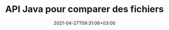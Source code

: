 ---
############################# Static ############################
layout: "product"
date: 2021-04-27T09:31:06+03:00
draft: false

product: "Comparison"
product_tag: "comparison"
platform: "Java"
platform_tag: "java"

############################# Head ############################
head_title: "API de comparaison de documents Java | Comparez le texte et le style du PDF Word Excel HTML"
head_description: "API de comparaison de documents Java pour comparer et fusionner Word Excel PPTX OpenOffice, Web, PDF, AutoCAD et autres formats de fichiers. Comparez les documents et suivez les modifications."

############################# Header ############################
title: "API Java pour comparer des fichiers"
description: "Créez des applications Java pour comparer efficacement le contenu des fichiers afin de détecter les différences dans tous les formats de documents et de fichiers image standard."
button:
    enable: true
    icon: "fas fa-arrow-down"
    label: "Télécharger l'essai gratuit"
    link: "https://downloads.groupdocs.com/comparison/java"

############################# SubMenu ############################
submenu:
    enable: true
    
    left:
        img_alt: "GroupDocs.Comparison for Java"
        image: "https://www.groupdocs.cloud/templates/groupdocs/images/product-logos/groupdocs-comparison-java.png"
        product: "GroupDocs.Comparison"
        platform: "Java"

    middle:
        button:
            # button loop
            - link: "#overview"
              text: "Aperçu"

            # button loop
            - link: "#features"
              text: "Caractéristiques"

            # button loop
            - link: "#support"
              text: "Soutien"

            # button loop
            - link: "https://products.groupdocs.app/comparison"
              text: "Démo en direct"

            # button loop
            - link: "https://purchase.groupdocs.com/pricing/comparison/java"
              text: "Tarifs"

    right:
        link_download: "https://downloads.groupdocs.com/comparison"
        link_learn: "https://docs.groupdocs.com/comparison/java/"
        link_buy: "https://purchase.groupdocs.com"

############################# Overview ############################
overview:
    enable: true
    example_image: "/comparison/comparison-example.png"
    content: |
      
    more_overview:
      # more_overview_loop
      - title: "Qu'est-ce que GroupDocs.Comparison for Java"
        content: "GroupDocs.Comparison for Java est l'API la plus flexible et la plus simple à utiliser pour vous aider à développer des applications de comparaison de documents dans l'environnement Java. Le vérificateur de différences et l'API de fusion de documents vous permettent de détecter les changements et les différences de contenu ainsi que de style de texte entre des formats de documents similaires."

      # more_overview_loop
      - title: "Formats pris en charge"
        content: "La bibliothèque GroupDocs.Comparison prend en charge la détection des différences de contenu et de style de texte entre les formats d'image et de document courants tels que PDF, HTML, courrier électronique Outlook, documents Microsoft Office Word, feuilles de calcul Excel, présentations PowerPoint, OneNote, diagrammes Visio, textes, png , images gif et bmp ainsi qu'une centaine d'autres formats."
        
      # more_overview_loop
      - title: "Capacités de comparaison"
        content: "La comparaison peut être effectuée pour détecter les changements dans le contenu des mots, des paragraphes, des tableaux ou des graphiques et leurs styles, et vous fournira un document de comparaison répertoriant un résumé des différences, leur nombre et leur type d'appartenance. GroupDocs.Comparison for Java peut facilement extraire des informations de base sur le document source, comparer et enregistrer des documents simples, protégés par mot de passe et cryptés de différents formats via un fichier ou un flux de données."
        
      # more_overview_loop
      - title: "Documentation et exemples"
        content: "Il existe déjà de nombreuses documentations sur l'utilisation de la bibliothèque Comparison sur différentes plates-formes avec des exemples de code, vous n'avez donc pas à réfléchir sérieusement à la façon de travailler avec GroupDocs.Comparison pour l'API Java dans votre application."
        
      # more_overview_loop
      - title: "Compatibilité"
        content: "GroupDocs.Comparison for Java ne nécessite l'installation d'aucun logiciel externe sur le système. Il est compatible avec toutes les versions de Java et prend en charge les systèmes d'exploitation courants (Windows, Linux, MacOS) capables d'exécuter l'environnement d'exécution Java."
    examples:
      enable: true
      
    more_feature:
      # more_feature_loop
      - title: "Comparez facilement des documents à l'aide de l'API Java"
        content: |
          Grâce à l'API GroupDocs.Comparison for Java, vous pouvez facilement comparer des documents de formats pris en charge pour trouver les différences entre eux. L'exemple suivant montre comment comparer deux documents Microsoft Word à l'aide de Java :
          
          ```java
          try (Comparer comparer = new Comparer("D:\\source.pdf")) {
              comparer.add("D:\\target.pdf");
              comparer.compare("D:\\result.pdf");
          }
          ```
      # more_feature_loop
      - title: "Spécifier le niveau de détail de la comparaison"
        content: "GroupDocs.Comparison for Java vous permet de comparer des documents à trois niveaux de profondeur. Vous pouvez définir l'intensité de la comparaison sur faible (comparez le texte mot par mot avec une précision pour la grille d'imagerie = 50), moyenne (comparez le texte caractère par caractère avec une précision pour la grille d'imagerie = 100) ou élevée (comparez le texte caractère par caractère avec une précision pour l'imagerie). grille = 150)."

      # more_feature_loop
      - title: "Comparer le style de texte"
        content: "Outre le contenu du document, l'API GroupDocs.Comparison for Java permet également de comparer le style de texte.

        Le nom de la police, la taille, la couleur, le style (gras, italique, souligné, petites majuscules et hyperliens) et, le cas échéant, la sous-couleur peuvent également être comparés pour vérifier les différences entre les documents comparés, pendant que les mots et les caractères sont comparés.  

        Pour la comparaison de paragraphes, l'alignement, l'indentation (retrait gauche, retrait droit), l'espacement (espace après, espace avant), le retrait de la première ligne et l'espacement des lignes peuvent également être comparés.  

        De même, le cas échéant, d'autres sections d'une page peuvent également être comparées via l'API GroupDocs.Comparison for Java. Les sections incluent la distance du pied de page, les marges de la page (gauche, droite, haut et bas), la hauteur de la page, l'orientation de la page, la couleur de la bordure et la largeur de la ligne."
      
    tabs:
      enable: true
      
      ## TAB ONE ##
      tab_one:
        description: |
          Voici un aperçu de GroupDocs.Comparison for Java :
      
        right:
          enable: true
          icon: "fab fa-html5"
          title: "Aperçu"
          content: |
            * Comparez les contenus et les styles
            * Obtenez un résumé de comparaison
            * Accepter/rejeter les modifications dans Word
            * Fusionner et comparer 3 fichiers Word
            * Prise en charge des flux
            * Détection du type de fichier via Stream
            * Comparez les fichiers protégés
            * Comparez les fichiers cryptés
            * Enregistrer la comparaison sous forme d'image
            * Comparez une page spécifique dans Word
            * Comparez le filigrane en PDF
            * Appliquer/annuler les modifications
      
      ## TAB TWO ##
      tab_two:
        description: |
          GroupDocs.Comparison for Java prend en charge tous les [formats de fichiers de documents](https://docs.groupdocs.com/comparison/java/supported-document-formats/) populaires, notamment : Microsoft Office, images, diagrammes et bien d'autres. .
        left:
          enable: true
          table:
            # table loop
            - title: "Microsoft Office"
              content: |
                * **Word:** [DOC](https://products.groupdocs.com/comparison/java/doc/), [DOCX](https://products.groupdocs.com/comparison/java/docx/), [DOCM](https://products.groupdocs.com/comparison/java/docm/), [DOT](https://products.groupdocs.com/comparison/java/dot/), [DOTX](https://products.groupdocs.com/comparison/java/dotx/), [DOTM](https://products.groupdocs.com/comparison/java/dotm/), [RTF](https://products.groupdocs.com/comparison/java/rtf/), [TXT](https://products.groupdocs.com/comparison/java/txt/)
                * **Excel:** [XLS](https://products.groupdocs.com/comparison/java/xls/), [XLSX](https://products.groupdocs.com/comparison/java/xlsx/), [XLSM](https://products.groupdocs.com/comparison/java/xlsm/), [XLSB](https://products.groupdocs.com/comparison/java/xlsb/), [XLTM](https://products.groupdocs.com/comparison/java/xltm/), [XLT](https://products.groupdocs.com/comparison/java/xlt/), [XLTM](https://products.groupdocs.com/comparison/java/xltm/), [XLTX](https://products.groupdocs.com/comparison/java/xltx/), [XLAM](https://products.groupdocs.com/comparison/java/xlam/), [SXC](https://products.groupdocs.com/comparison/java/sxc/), [SpreadsheetML](https://products.groupdocs.com/comparison/java/xml/)
                * **PowerPoint:** [PPT](https://products.groupdocs.com/comparison/java/ppt/), [PPTX](https://products.groupdocs.com/comparison/java/pptx/), [PPS](https://products.groupdocs.com/comparison/java/pps/), [PPSX](https://products.groupdocs.com/comparison/java/ppsx/), [PPSM](https://products.groupdocs.com/comparison/java/ppsm/), [POT](https://products.groupdocs.com/comparison/java/pot/), [POTM](https://products.groupdocs.com/comparison/java/potm/), [POTX](https://products.groupdocs.com/comparison/java/potx/), [PPTM](https://products.groupdocs.com/comparison/java/pptm/)
                * **Visio:** [VSD](https://products.groupdocs.com/comparison/java/vsd/), [VDX](https://products.groupdocs.com/comparison/java/vdx/), [VSS](https://products.groupdocs.com/comparison/java/vss/), [VSSX](https://products.groupdocs.com/comparison/java/vssx/), [VSX](https://products.groupdocs.com/comparison/java/vsx/), [VST](https://products.groupdocs.com/comparison/java/vst/), [VSTX](https://products.groupdocs.com/comparison/java/vstx/), [VTX](https://products.groupdocs.com/comparison/java/vtx/), [VSDX](https://products.groupdocs.com/comparison/java/vsdx/), [VDW](https://products.groupdocs.com/comparison/java/vdw/), [VSTM](https://products.groupdocs.com/comparison/java/vstm/), [VSSM](https://products.groupdocs.com/comparison/java/vssm/), [VSDM](https://products.groupdocs.com/comparison/java/vsdm/)
                * **Outlook:** [MSG](https://products.groupdocs.com/comparison/java/msg/), [EML](https://products.groupdocs.com/comparison/java/eml/), [EMLX](https://products.groupdocs.com/comparison/java/emlx/), [PST](https://products.groupdocs.com/comparison/java/pst/), [OST](https://products.groupdocs.com/comparison/java/ost/)
                * **OneNote:** [ONE](https://products.groupdocs.com/comparison/java/one/)

        right:
          enable: true
          table:
            # table loop
            - title: "Autres formats"
              content: |
                * **Langages de programmation**: [CS](https://products.groupdocs.com/comparison/java/cs/), [Java](https://products.groupdocs.com/comparison/java/java/), [CPP](https://products.groupdocs.com/comparison/java/cpp/), [JS](https://products.groupdocs.com/comparison/java/js/), [PY](https://products.groupdocs.com/comparison/java/py/), [RB](https://products.groupdocs.com/comparison/java/rb/), [PL](https://products.groupdocs.com/comparison/java/pl/), [ASM](https://products.groupdocs.com/comparison/java/asm/), [GROOVY](https://products.groupdocs.com/comparison/java/groovy/), [JSON](https://products.groupdocs.com/comparison/java/json/), [PHP](https://products.groupdocs.com/comparison/java/php/), [SQL](https://products.groupdocs.com/comparison/java/sql/), [LOG](https://products.groupdocs.com/comparison/java/log/), [DIFF](https://products.groupdocs.com/comparison/java/diff/), [LESS](https://products.groupdocs.com/comparison/java/less/), [SCALA](https://products.groupdocs.com/comparison/java/scala/)
                * **OpenDocument**: [ODT](https://products.groupdocs.com/comparison/java/odt/), [OTT](https://products.groupdocs.com/comparison/java/ott/), [ODS](https://products.groupdocs.com/comparison/java/ods/), [ODP](https://products.groupdocs.com/comparison/java/odp/), [OTP](https://products.groupdocs.com/comparison/java/otp/)
                * **Portable**: [PDF](https://products.groupdocs.com/comparison/java/pdf/), [MOBI](https://products.groupdocs.com/comparison/java/mobi/)
                * **AutoCAD**: [DXF](https://products.groupdocs.com/comparison/java/dxf/), [DWG](https://products.groupdocs.com/comparison/java/dwg/)
                * **Email**: [EML](https://products.groupdocs.com/comparison/java/eml/), [EMLX](https://products.groupdocs.com/comparison/java/emlx/), [MSG](https://products.groupdocs.com/comparison/java/msg/)
                * **Images**: [JPEG](https://products.groupdocs.com/comparison/java/jpeg/), [BMP](https://products.groupdocs.com/comparison/java/bmp/), [PNG](https://products.groupdocs.com/comparison/java/png/), [GIF](https://products.groupdocs.com/comparison/java/gif/), [DCM](https://products.groupdocs.com/comparison/java/dcm/), [DICOM](https://products.groupdocs.com/comparison/java/dicom/), [DjVu](https://products.groupdocs.com/comparison/java/djvu/)
                * **Web**: [HTM](https://products.groupdocs.com/comparison/java/htm/), [HTML](https://products.groupdocs.com/comparison/java/html/), [MHTML](https://products.groupdocs.com/comparison/java/mhtml/)
                * **Text**: [TXT](https://products.groupdocs.com/comparison/java/txt/)

      ## TAB THREE ##
      tab_three:
        description: |
          GroupDocs.Comparison for Java prend en charge les systèmes d'exploitation, les frameworks et les gestionnaires de packages suivants :
      
        left:
          enable: true
          table:
            # table loop
            - icon: "fab fa-windows"
              title: "Systèmes d'exploitation"
              content: |
                * Microsoft Windows Desktop
                * Microsoft Windows Server
                * Linux
                * MacOS

            # table loop
            - icon: "fas fa-code"
              title: "Cadres pris en charge"
              content: |
                * Java 7 (1.7) ou plus

        right:
          enable: true
          table:
            
            # table loop
            - icon: "fas fa-cogs"
              title: "Environnements de développement"
              content: |
                * NetBeans
                * IntelliJ IDEA
                * Eclipse
            # table loop
            - icon: "fas fa-tools"
              title: "Outil d'automatisation de construction"
              content: |
                * Maven

############################# Features ############################
features:
    enable: true
    title: "GroupDocs.Comparison for Java Fonctionnalités"

    feature:
      # feature loop
      - icon: "fas fa-copy"
        content: "[Comparez et identifiez les changements dans le style du contenu et du texte](https://docs.groupdocs.com/comparison/java/compare-documents/)"

      # feature loop
      - icon: "fas fa-eye"
        content: "[Enregistrer la liste de comparaison résumée des documents comparés](https://docs.groupdocs.com/comparison/java/get-extended-information-on-the-summary-page/)"

      # feature loop
      - icon: "fas fa-bolt"
        content: "[Comparez des pages spécifiques de documents Word](https://docs.groupdocs.com/comparison/java/accept-or-reject-detected-changes/)"
      
      # feature loop
      - icon: "fas fa-file-powerpoint"
        content: "[Fusionnez jusqu'à 3 fichiers Microsoft Word pour comparer avec la prise en charge du « Suivi des modifications »](https://docs.groupdocs.com/comparison/java/compare-multiple-documents-with-specific-compare-settings/)"

      # feature loop
      - icon: "fas fa-code"
        content: "[Repérez facilement quelles modifications proviennent de quel document lors de la comparaison](https://docs.groupdocs.com/comparison/java/get-list-of-changes/)"

      # feature loop
      - icon: "fas fa-cloud"
        content: "[Prise en charge de la lecture des documents sources et de l'envoi du document résultant via des flux](https://docs.groupdocs.com/comparison/java/load-file-from-stream/)"

      # feature loop
      - icon: "fas fa-remove-format"
        content: "[Détecter le type de format de fichier lors de la récupération à partir du flux](https://docs.groupdocs.com/comparison/java/get-file-info/)"

      # feature loop
      - icon: "fas fa-comment-slash"
        content: "[Comparez les documents protégés par mot de passe](https://docs.groupdocs.com/comparison/java/load-password-protected-documents/)"

      # feature loop
      - icon: "fas fa-location-arrow"
        content: "[Enregistrer le résultat de la comparaison sous forme d'image](https://docs.groupdocs.com/comparison/java/generate-document-pages-preview/)"

      # feature loop
      - icon: "fas fa-border-all"
        content: "[Comparez différents formats de fichiers sous forme d'image](https://docs.groupdocs.com/comparison/java/generate-document-pages-preview/)"

      # feature loop
      - icon: "fas fa-wrench"
        content: "[Comparer les filigranes dans les documents PDF](https://docs.groupdocs.com/comparison/java/how-to-spot-photos-differences-in-java-or-kotlin/)"

      # feature loop
      - icon: "fas fa-columns"
        content: "[Comparez les documents à partir d'un fichier ou d'un flux et envoyez le document de résultat via un flux ou un fichier](https://docs.groupdocs.com/comparison/java/load-file-from-stream/)"

      # feature loop
      - icon: "fas fa-file-word"
        content: "[Accepter ou rejeter les modifications après comparaison de fichiers Word, PDF ou Excel](https://docs.groupdocs.com/comparison/java/accept-or-reject-detected-changes/)"

      # feature loop
      - icon: "fas fa-envelope"
        content: "[Comparez les documents cryptés via un fichier ou un flux](https://docs.groupdocs.com/comparison/java/load-file-from-stream/)"

      # feature loop
      - icon: "fas fa-print"
        content: "[Option de licence limitée pour les opérations de comparaison](https://docs.groupdocs.com/comparison/java/evaluation-limitations-and-licensing-of-groupdocs-comparison/)"

      # feature loop
      - icon: "fas fa-file-archive"
        content: "[Surligner le texte pour les modifications marquées lors de la comparaison de documents PDF, Word, Excel, PowerPoint et Note](https://docs.groupdocs.com/comparison/java/customize-changes-styles/)"

      # feature loop
      - icon: "fas fa-lock"
        content: "[Calculer les coordonnées correctes des modifications dans les diapositives et diagrammes PDF, PowerPoint](https://docs.groupdocs.com/comparison/java/get-changes-coordinates/)"

      # feature loop
      - icon: "fas fa-file-code"
        content: "[Comparez plusieurs (plus de deux) documents PDF, Excel, OneNote, diagrammes, courrier électronique et texte](https://docs.groupdocs.com/comparison/java/compare-multiple-documents/)"
      
      # feature loop
      - icon: "fas fa-fill-drip"
        content: "[Comparez l'en-tête et le pied de page des formats de fichiers pris en charge](https://docs.groupdocs.com/comparison/net/how-to-select-options-for-flexible-comparing/)"

      # feature loop
      - icon: "fas fa-file-excel"
        content: "[Comparez des documents et enregistrez des pages de documents de différents formats sous forme d'images](https://docs.groupdocs.com/comparison/java/generate-document-pages-preview/)"


############################# Support ############################
support:
    enable: true

############################# Solutions ############################
solutions:
    enable: true
    title: "GroupDocs.Comparison propose des API de visualisation de documents pour d'autres environnements de développement populaires"

    solution:
        # solution loop
        - img_alt: "GroupDocs.Comparison for .NET"
          image: "https://www.groupdocs.cloud/templates/groupdocs/images/product-logos/groupdocs-comparison-net.png"
          product: "GroupDocs.Comparison"
          platform: ".NET"
          link: "/comparison/net/"

############################# Back to top ###############################
back_to_top:
  enable: true
---